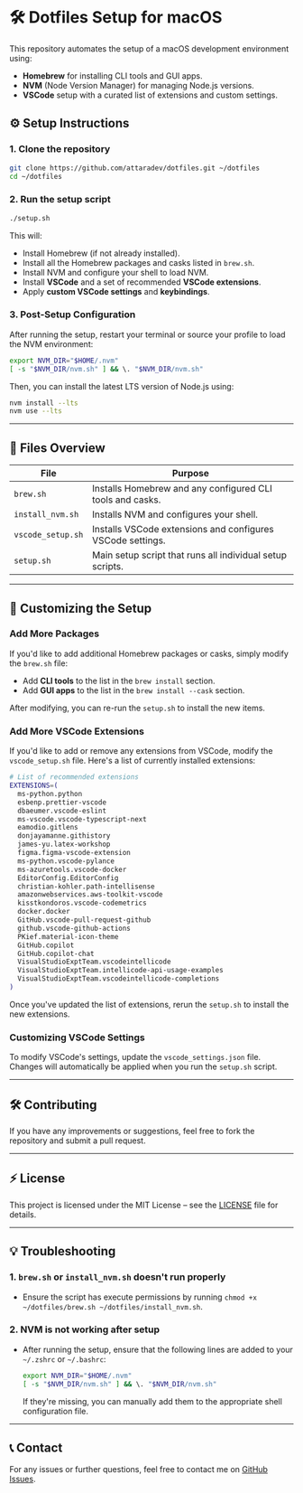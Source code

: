 # 🛠 Dotfiles Setup for macOS

This repository automates the setup of a macOS development environment using:

- **Homebrew** for installing CLI tools and GUI apps.
- **NVM** (Node Version Manager) for managing Node.js versions.
- **VSCode** setup with a curated list of extensions and custom settings.

## ⚙️ Setup Instructions

### 1. Clone the repository

```bash
git clone https://github.com/attaradev/dotfiles.git ~/dotfiles
cd ~/dotfiles
````

### 2. Run the setup script

```bash
./setup.sh
```

This will:

* Install Homebrew (if not already installed).
* Install all the Homebrew packages and casks listed in `brew.sh`.
* Install NVM and configure your shell to load NVM.
* Install **VSCode** and a set of recommended **VSCode extensions**.
* Apply **custom VSCode settings** and **keybindings**.

### 3. Post-Setup Configuration

After running the setup, restart your terminal or source your profile to load the NVM environment:

```bash
export NVM_DIR="$HOME/.nvm"
[ -s "$NVM_DIR/nvm.sh" ] && \. "$NVM_DIR/nvm.sh"
```

Then, you can install the latest LTS version of Node.js using:

```bash
nvm install --lts
nvm use --lts
```

---

## 📂 Files Overview

| File              | Purpose                                                       |
| ----------------- | ------------------------------------------------------------- |
| `brew.sh`         | Installs Homebrew and any configured CLI tools and casks.     |
| `install_nvm.sh`  | Installs NVM and configures your shell.                       |
| `vscode_setup.sh` | Installs VSCode extensions and configures VSCode settings.    |
| `setup.sh`        | Main setup script that runs all individual setup scripts.     |

---

## 🚀 Customizing the Setup

### Add More Packages

If you'd like to add additional Homebrew packages or casks, simply modify the `brew.sh` file:

* Add **CLI tools** to the list in the `brew install` section.
* Add **GUI apps** to the list in the `brew install --cask` section.

After modifying, you can re-run the `setup.sh` to install the new items.

### Add More VSCode Extensions

If you'd like to add or remove any extensions from VSCode, modify the `vscode_setup.sh` file. Here's a list of currently installed extensions:

```bash
# List of recommended extensions
EXTENSIONS=(
  ms-python.python
  esbenp.prettier-vscode
  dbaeumer.vscode-eslint
  ms-vscode.vscode-typescript-next
  eamodio.gitlens
  donjayamanne.githistory
  james-yu.latex-workshop
  figma.figma-vscode-extension
  ms-python.vscode-pylance
  ms-azuretools.vscode-docker
  EditorConfig.EditorConfig
  christian-kohler.path-intellisense
  amazonwebservices.aws-toolkit-vscode
  kisstkondoros.vscode-codemetrics
  docker.docker
  GitHub.vscode-pull-request-github
  github.vscode-github-actions
  PKief.material-icon-theme
  GitHub.copilot
  GitHub.copilot-chat
  VisualStudioExptTeam.vscodeintellicode
  VisualStudioExptTeam.intellicode-api-usage-examples
  VisualStudioExptTeam.vscodeintellicode-completions
)
```

Once you've updated the list of extensions, rerun the `setup.sh` to install the new extensions.

### Customizing VSCode Settings

To modify VSCode's settings, update the `vscode_settings.json` file. Changes will automatically be applied when you run the `setup.sh` script.

---

## 🛠 Contributing

If you have any improvements or suggestions, feel free to fork the repository and submit a pull request.

---

## ⚡ License

This project is licensed under the MIT License – see the [LICENSE](LICENSE) file for details.

---

## 💡 Troubleshooting

### 1. `brew.sh` or `install_nvm.sh` doesn't run properly

* Ensure the script has execute permissions by running `chmod +x ~/dotfiles/brew.sh ~/dotfiles/install_nvm.sh`.

### 2. NVM is not working after setup

* After running the setup, ensure that the following lines are added to your `~/.zshrc` or `~/.bashrc`:

  ```bash
  export NVM_DIR="$HOME/.nvm"
  [ -s "$NVM_DIR/nvm.sh" ] && \. "$NVM_DIR/nvm.sh"
  ```

  If they're missing, you can manually add them to the appropriate shell configuration file.

---

## 📞 Contact

For any issues or further questions, feel free to contact me on [GitHub Issues](https://github.com/attaradev/dotfiles/issues).

